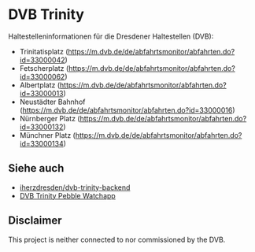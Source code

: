 # DVB Trinity

Haltestelleninformationen für die Dresdener Haltestellen (DVB):

* Trinitatisplatz (https://m.dvb.de/de/abfahrtsmonitor/abfahrten.do?id=33000042)
* Fetscherplatz (https://m.dvb.de/de/abfahrtsmonitor/abfahrten.do?id=33000062)
* Albertplatz (https://m.dvb.de/de/abfahrtsmonitor/abfahrten.do?id=33000013)
* Neustädter Bahnhof (https://m.dvb.de/de/abfahrtsmonitor/abfahrten.do?id=33000016)
* Nürnberger Platz (https://m.dvb.de/de/abfahrtsmonitor/abfahrten.do?id=33000132)
* Münchner Platz (https://m.dvb.de/de/abfahrtsmonitor/abfahrten.do?id=33000134)

## Siehe auch

* [iherzdresden/dvb-trinity-backend](https://github.com/iherzdresden/dvb-trinity-backend)
* [DVB Trinity Pebble Watchapp](http://j.mp/dvbtrinity)

## Disclaimer

This project is neither connected to nor commissioned by the DVB.